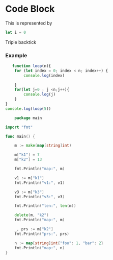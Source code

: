 # Code Block

This is represented by 
```Javascript
let i = 0
```
Triple backtick

### Example
```Javascript
   function loop(n){
    for (let index = 0; index < n; index++) {
        console.log(index)
        
    }
    for(let j=0 ; j <n;j++){
        console.log(j)
    }
}
console.log(loop(5))
```

```Go
    package main

import "fmt"

func main() {

    m := make(map[string]int)

    m["k1"] = 7
    m["k2"] = 13

    fmt.Println("map:", m)

    v1 := m["k1"]
    fmt.Println("v1:", v1)

    v3 := m["k3"]
    fmt.Println("v3:", v3)

    fmt.Println("len:", len(m))

    delete(m, "k2")
    fmt.Println("map:", m)

    _, prs := m["k2"]
    fmt.Println("prs:", prs)

    n := map[string]int{"foo": 1, "bar": 2}
    fmt.Println("map:", n)
}
```